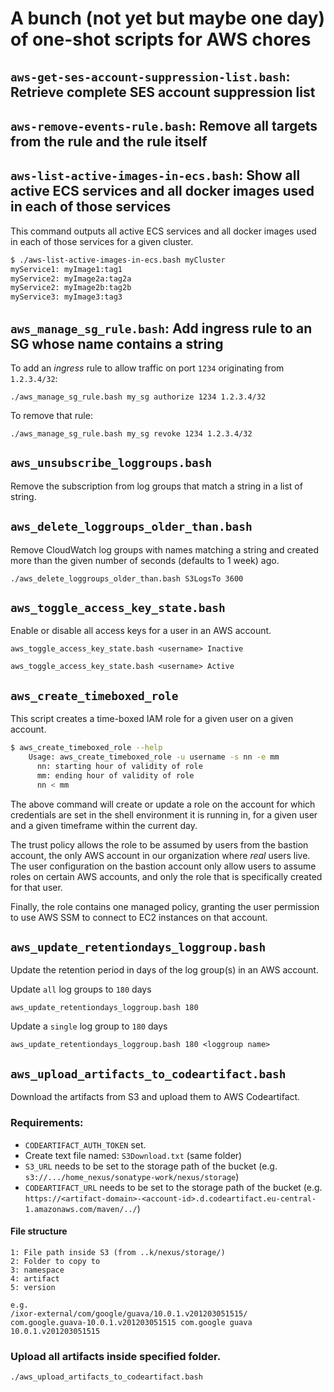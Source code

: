 # A bunch (not yet but maybe one day) of one-shot scripts for AWS chores


## `aws-get-ses-account-suppression-list.bash`: Retrieve complete SES account suppression list

## `aws-remove-events-rule.bash`: Remove all targets from the rule and the rule itself

## `aws-list-active-images-in-ecs.bash`: Show all active ECS services and all docker images used in each of those services

This command outputs all active ECS services and all docker images used in each of those services for a given cluster.

```bash
$ ./aws-list-active-images-in-ecs.bash myCluster
myService1: myImage1:tag1
myService2: myImage2a:tag2a
myService2: myImage2b:tag2b
myService3: myImage3:tag3
```

## `aws_manage_sg_rule.bash`: Add ingress rule to an SG whose name contains a string

To add an _ingress_ rule to allow traffic on port `1234` originating from `1.2.3.4/32`:

```
./aws_manage_sg_rule.bash my_sg authorize 1234 1.2.3.4/32
```

To remove that rule:

```
./aws_manage_sg_rule.bash my_sg revoke 1234 1.2.3.4/32
```

## `aws_unsubscribe_loggroups.bash`

Remove the subscription from log groups that match a string in a list of string.

## `aws_delete_loggroups_older_than.bash`

Remove CloudWatch log groups with names matching a string and created more than
the given number of seconds (defaults to 1 week) ago.

```
./aws_delete_loggroups_older_than.bash S3LogsTo 3600
```

## `aws_toggle_access_key_state.bash`

Enable or disable all access keys for a user in an AWS account.

```
aws_toggle_access_key_state.bash <username> Inactive
```

```
aws_toggle_access_key_state.bash <username> Active
```

## `aws_create_timeboxed_role`

This script creates a time-boxed IAM role for a given user on a given account.

```bash
$ aws_create_timeboxed_role --help
    Usage: aws_create_timeboxed_role -u username -s nn -e mm
      nn: starting hour of validity of role
      mm: ending hour of validity of role
      nn < mm
```

The above command will create or update a role on the account for which credentials are set
in the shell environment it is running in, for a given user and a given timeframe within the
current day.

The trust policy allows the role to be assumed by users from the bastion account, the only
AWS account in our organization where _real_ users live. The user configuration on the
bastion account only allow users to assume roles on certain AWS accounts, and only the role
that is specifically created for that user.

Finally, the role contains one managed policy, granting the user permission to use AWS SSM
to connect to EC2 instances on that account.

## `aws_update_retentiondays_loggroup.bash`

Update the retention period in days of the log group(s) in an AWS account.

Update `all` log groups to `180` days
```
aws_update_retentiondays_loggroup.bash 180
```

Update a `single` log group to `180` days
```
aws_update_retentiondays_loggroup.bash 180 <loggroup name>
```

## `aws_upload_artifacts_to_codeartifact.bash`

Download the artifacts from S3 and upload them to AWS Codeartifact.

### Requirements:
* `CODEARTIFACT_AUTH_TOKEN` set.
* Create text file named: `S3Download.txt` (same folder)
* `S3_URL` needs to be set to the storage path of the bucket (e.g. `s3://.../home_nexus/sonatype-work/nexus/storage`)
* `CODEARTIFACT_URL` needs to be set to the storage path of the bucket (e.g. `https://<artifact-domain>-<account-id>.d.codeartifact.eu-central-1.amazonaws.com/maven/../`)

#### File structure

```
1: File path inside S3 (from ..k/nexus/storage/) 
2: Folder to copy to  
3: namespace
4: artifact
5: version

e.g.
/ixor-external/com/google/guava/10.0.1.v201203051515/ com.google.guava-10.0.1.v201203051515 com.google guava 10.0.1.v201203051515
```

### Upload all artifacts inside specified folder.

```
./aws_upload_artifacts_to_codeartifact.bash
```